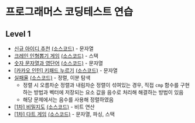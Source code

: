 # 프로그래머스 코딩테스트 연습
## Level 1
* [신규 아이디 추천](https://programmers.co.kr/learn/courses/30/lessons/72410) [(소스코드)](./src/72410.cpp) - 문자열
* [크레인 인형뽑기 게임](https://programmers.co.kr/learn/courses/30/lessons/64061) [(소스코드)](./src/64061.cpp) - 스택
* [숫자 문자열과 영단어](https://programmers.co.kr/learn/courses/30/lessons/81301) [(소스코드)](./src/81301.cpp) - 문자열
* [[카카오 인턴] 키패드 누르기](https://programmers.co.kr/learn/courses/30/lessons/67256) [(소스코드)](./src/67256.cpp) - 문자열
* [실패율](https://programmers.co.kr/learn/courses/30/lessons/42889) [(소스코드)](./src/42889.cpp) - 정렬, 이분 탐색
    * 정렬 시 오름차순 정렬과 내림차순 정렬이 섞여있는 경우, 직접 `cmp` 함수를 구현하는 방법과 벡터에 저장되는 요소 값을 음수로 처리해 해결하는 방법이 있음
    * 해당 문제에서는 음수를 사용해 정렬하였음
* [[1차] 비밀지도](https://programmers.co.kr/learn/courses/30/lessons/17681) [(소스코드)](./src/17681.cpp) - 비트 연산
* [[1차] 다트 게임](https://programmers.co.kr/learn/courses/30/lessons/17682) [(소스코드)](./src/17682.cpp) - 문자열, 파싱, 스택